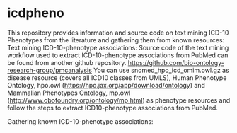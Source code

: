 # icdpheno
This repository provides information and source code on text mining ICD-10 Phenotypes from the literature and gathering them from known resources:
Text mining ICD-10-phenotype associations:
Source code of the text mining workflow used to extract ICD-10-phenotype associations from PubMed can be found from another github repository. 
https://github.com/bio-ontology-research-group/pmcanalysis
You can use snomed_hpo_icd_omim.owl.gz as disease resource (covers all ICD10 classes from UMLS), Human Phenotype Ontology, hpo.owl (https://hpo.jax.org/app/download/ontology) and Mammalian Phenotypes Ontology, mp.owl (http://www.obofoundry.org/ontology/mp.html) as phenotype resources and follow the steps to extract ICD10-phenotype associations from PubMed.

Gathering known ICD-10-phenotype associations:

